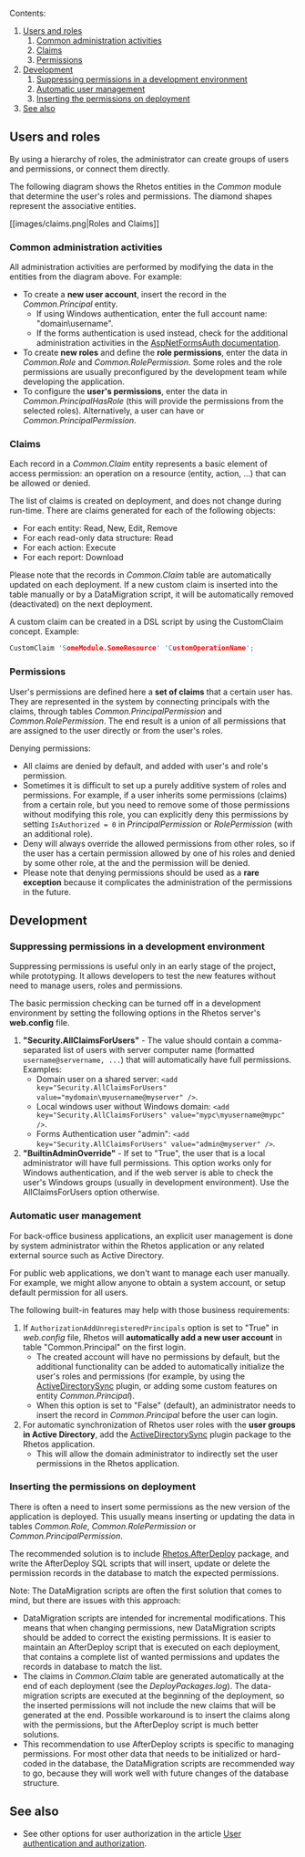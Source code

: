 Contents:

1. [Users and roles](#users-and-roles)
   1. [Common administration activities](#common-administration-activities)
   2. [Claims](#claims)
   3. [Permissions](#permissions)
2. [Development](#development)
   1. [Suppressing permissions in a development environment](#suppressing-permissions-in-a-development-environment)
   2. [Automatic user management](#automatic-user-management)
   3. [Inserting the permissions on deployment](#inserting-the-permissions-on-deployment)
3. [See also](#see-also)

## Users and roles

By using a hierarchy of roles, the administrator can create
groups of users and permissions, or connect them directly.

The following diagram shows the Rhetos entities in the *Common* module
that determine the user's roles and permissions.
The diamond shapes represent the associative entities.

[[images/claims.png|Roles and Claims]]

### Common administration activities

All administration activities are performed by modifying the data in the entities from the diagram above. For example:

* To create a **new user account**, insert the record in the *Common.Principal* entity.
  * If using Windows authentication, enter the full account name: "domain\username".
  * If the forms authentication is used instead,
    check for the additional administration activities in the
    [AspNetFormsAuth documentation](https://github.com/Rhetos/AspNetFormsAuth/blob/master/Readme.md).
* To create **new roles** and define the **role permissions**, enter the data in *Common.Role* and *Common.RolePermission*.
  Some roles and the role permissions are usually preconfigured by the development team while developing the application.
* To configure the **user's permissions**, enter the data in *Common.PrincipalHasRole*
  (this will provide the permissions from the selected roles).
  Alternatively, a user can have  or *Common.PrincipalPermission*.

### Claims

Each record in a *Common.Claim* entity represents a basic element of access permission:
an operation on a resource (entity, action, ...) that can be allowed or denied.

The list of claims is created on deployment, and does not change during run-time.
There are claims generated for each of the following objects:

* For each entity: Read, New, Edit, Remove
* For each read-only data structure: Read
* For each action: Execute
* For each report: Download

Please note that the records in *Common.Claim* table are automatically updated on each deployment.
If a new custom claim is inserted into the table manually or by a DataMigration script,
it will be automatically removed (deactivated) on the next deployment.

A custom claim can be created in a DSL script by using the CustomClaim concept. Example:

```C
CustomClaim 'SomeModule.SomeResource' 'CustomOperationName';
```

### Permissions

User's permissions are defined here a **set of claims** that a certain user has.
They are represented in the system by connecting principals with the claims,
through tables *Common.PrincipalPermission* and *Common.RolePermission*.
The end result is a union of all permissions that are assigned
to the user directly or from the user's roles.

Denying permissions:

* All claims are denied by default, and added with user's and role's permission.
* Sometimes it is difficult to set up a purely additive system of roles and permissions. For example, if a user inherits some permissions (claims) from a certain role, but you need to remove some of those permissions without modifying this role, you can explicitly deny this permissions by setting `IsAuthorized = 0` in *PrincipalPermission* or *RolePermission* (with an additional role).
* Deny will always override the allowed permissions from other roles, so if the user has a certain permission allowed by one of his roles and denied by some other role, at the and the permission will be denied.
* Please note that denying permissions should be used as a **rare exception** because it complicates the administration of the permissions in the future.

## Development

### Suppressing permissions in a development environment

Suppressing permissions is useful only in an early stage of the project, while prototyping.
It allows developers to test the new features without need to manage users, roles and permissions.

The basic permission checking can be turned off in a development environment by setting the following options in the Rhetos server's **web.config** file.

1. **"Security.AllClaimsForUsers"** - The value should contain a comma-separated
   list of users with server computer name (formatted `username@servername, ...`)
   that will automatically have full permissions. Examples:
   * Domain user on a shared server:
     `<add key="Security.AllClaimsForUsers" value="mydomain\myusername@myserver" />`.
   * Local windows user without Windows domain:
     `<add key="Security.AllClaimsForUsers" value="mypc\myusername@mypc" />`.
   * Forms Authentication user "admin":
     `<add key="Security.AllClaimsForUsers" value="admin@myserver" />`.
2. **"BuiltinAdminOverride"** - If set to "True",
   the user that is a local administrator will have full permissions.
   This option works only for Windows authentication, and if the web server
   is able to check the user's Windows groups (usually in development environment).
   Use the AllClaimsForUsers option otherwise.

### Automatic user management

For back-office business applications, an explicit user management is done
by system administrator within the Rhetos application
or any related external source such as Active Directory.

For public web applications, we don't want to manage each user manually.
For example, we might allow anyone to obtain a system account,
or setup default permission for all users.

The following built-in features may help with those business requirements:

1. If `AuthorizationAddUnregisteredPrincipals` option is set to "True"
   in *web.config* file, Rhetos will **automatically add a new user account**
   in table "Common.Principal" on the first login.
   * The created account will have no permissions by default,
     but the additional functionality can be added to automatically initialize
     the user's roles and permissions (for example, by using the
     [ActiveDirectorySync](https://github.com/Rhetos/ActiveDirectorySync) plugin,
     or adding some custom features on entity *Common.Principal*).
   * When this option is set to "False" (default), an administrator needs
     to insert the record in *Common.Principal* before the user can login.
2. For automatic synchronization of Rhetos user roles with
   the **user groups in Active Directory**, add the
   [ActiveDirectorySync](https://github.com/Rhetos/ActiveDirectorySync) plugin package
   to the Rhetos application.
   * This will allow the domain administrator to indirectly set the user permissions in the Rhetos application.

### Inserting the permissions on deployment

There is often a need to insert some permissions as the new version of the application is deployed. This usually means inserting or updating the data in tables *Common.Role*, *Common.RolePermission* or *Common.PrincipalPermission*.

The recommended solution is to include [Rhetos.AfterDeploy](https://github.com/Rhetos/AfterDeploy) package, and write the AfterDeploy SQL scripts that will insert, update or delete the permission records in the database to match the expected permissions.

Note: The DataMigration scripts are often the first solution that comes to mind, but there are issues with this approach:

* DataMigration scripts are intended for incremental modifications. This means that when changing permissions, new DataMigration scripts should be added to correct the existing permissions. It is easier to maintain an AfterDeploy script that is executed on each deployment, that contains a complete list of wanted permissions and updates the records in database to match the list.
* The claims in *Common.Claim* table are generated automatically at the end of each deployment (see the *DeployPackages.log*). The data-migration scripts are executed at the beginning of the deployment, so the inserted permissions will not include the new claims that will be generated at the end. Possible workaround is to insert the claims along with the permissions, but the AfterDeploy script is much better solutions.
* This recommendation to use AfterDeploy scripts is specific to managing permissions. For most other data that needs to be initialized or hard-coded in the database, the DataMigration scripts are recommended way to go, because they will work well with future changes of the database structure.

## See also

* See other options for user authorization in the article [User authentication and authorization](https://github.com/Rhetos/Rhetos/wiki/User-authentication-and-authorization).
